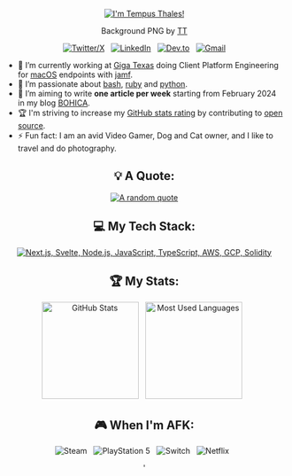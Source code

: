 <div align="center">

[![I'm Tempus Thales!](https://i.imgur.com/mu6eKXv.png)](https://github.com/tempusthales)

Background PNG by [TT](https://ko-fi.com/tempusthales)

[![Twitter/X](https://skillicons.dev/icons?i=twitter)](https://twitter.com/tempusthales) &nbsp;
[![LinkedIn](https://skillicons.dev/icons?i=linkedin)](https://www.linkedin.com/in/gilbertpalau/) &nbsp;
[![Dev.to](https://skillicons.dev/icons?i=devto)](https://dev.to/tempusthales) &nbsp;
[![Gmail](https://skillicons.dev/icons?i=gmail)](mailto:iamtempusthales@gmail.com?subject=Hello%20TT!,%20From%20Github)

</div>

- 🔭 I’m currently working at [Giga Texas](https://tesla.com/giga-texas) doing Client Platform Engineering for [macOS](https://dev.to/search?q=macOS) endpoints with [jamf](https://dev.to/search?q=jamf).
- 🌱 I’m passionate about [bash](https://dev.to/search?q=bash), [ruby](https://dev.to/search?q=ruby) and [python](https://dev.to/search?q=python).
- 📝 I’m aiming to write **one article per week** starting from February 2024 in my blog [BOHICA](https://bohica.dev).
- 🏆 I'm striving to increase my [GitHub stats rating](#🏆-my-stats) by contributing to [open source](https://opensource.com/resources/what-open-source).
- ⚡ Fun fact: I am an avid Video Gamer, Dog and Cat owner, and I like to travel and do photography.

<div align="center">

## 💡 A Quote:

[![A random quote](https://quotes-github-readme.vercel.app/api?type=horizontal&theme=dark)](https://github.com/piyushsuthar/github-readme-quotes)

## 💻 My Tech Stack:

[![Next.js, Svelte, Node.js, JavaScript, TypeScript, AWS, GCP, Solidity](https://skillicons.dev/icons?i=next,svelte,nodejs,js,ts,aws,gcp,solidity)](https://skillicons.dev)

## 🏆 My Stats:

<p>
    <img height=175 alt="GitHub Stats" src="https://github-readme-stats.vercel.app/api?username=tempusthales&show_icons=true&count_private=true&theme=dark" />&nbsp;&nbsp;
    <img height=175 alt="Most Used Languages" src="https://github-readme-stats.vercel.app/api/top-langs/?username=kshyun28&layout=compact&theme=dark" />&nbsp;&nbsp;
</p>

## 🎮 When I'm AFK:

![Steam](https://img.shields.io/badge/steam-%23000000.svg?style=for-the-badge&logo=steam&logoColor=white) &nbsp;
![PlayStation 5](https://img.shields.io/badge/Playstation%205-003791?style=for-the-badge&logo=playstation-5&logoColor=white) &nbsp;
![Switch](https://img.shields.io/badge/Switch-E60012?style=for-the-badge&logo=nintendo-switch&logoColor=white) &nbsp;
![Netflix](https://img.shields.io/badge/Netflix-E50914?style=for-the-badge&logo=netflix&logoColor=white) &nbsp;



'
